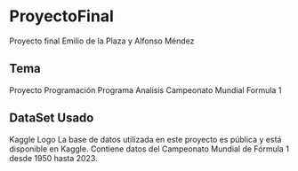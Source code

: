 # ProyectoFinal
Proyecto final Emilio de la Plaza y Alfonso Méndez
## Tema
Proyecto Programación Programa Analisis Campeonato Mundial Formula 1

## DataSet Usado
Kaggle Logo
La base de datos utilizada en este proyecto es pública y está disponible en Kaggle. Contiene datos del Campeonato Mundial de Fórmula 1 desde 1950 hasta 2023.
